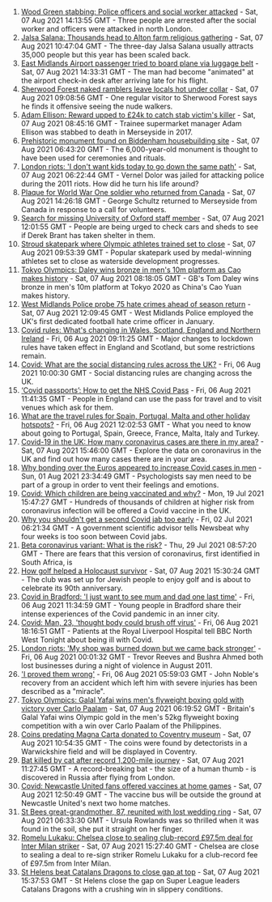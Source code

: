 1. [Wood Green stabbing: Police officers and social worker attacked](https://www.bbc.co.uk/news/uk-england-london-58124569) - Sat, 07 Aug 2021 14:13:55 GMT - Three people are arrested after the social worker and officers were attacked in north London.
2. [Jalsa Salana: Thousands head to Alton farm religious gathering](https://www.bbc.co.uk/news/uk-england-hampshire-58127967) - Sat, 07 Aug 2021 10:47:04 GMT - The three-day Jalsa Salana usually attracts 35,000 people but this year has been scaled back.
3. [East Midlands Airport passenger tried to board plane via luggage belt](https://www.bbc.co.uk/news/uk-england-leicestershire-58128985) - Sat, 07 Aug 2021 14:33:31 GMT - The man had become "animated" at the airport check-in desk after arriving late for his flight.
4. [Sherwood Forest naked ramblers leave locals hot under collar](https://www.bbc.co.uk/news/uk-england-nottinghamshire-58120317) - Sat, 07 Aug 2021 09:08:56 GMT - One regular visitor to Sherwood Forest says he finds it offensive seeing the nude walkers.
5. [Adam Ellison: Reward upped to £24k to catch stab victim's killer](https://www.bbc.co.uk/news/uk-england-merseyside-58120034) - Sat, 07 Aug 2021 08:45:16 GMT - Trainee supermarket manager Adam Ellison was stabbed to death in Merseyside in 2017.
6. [Prehistoric monument found on Biddenham housebuilding site](https://www.bbc.co.uk/news/uk-england-beds-bucks-herts-57926247) - Sat, 07 Aug 2021 06:43:20 GMT - The 6,000-year-old monument is thought to have been used for ceremonies and rituals.
7. [London riots: 'I don't want kids today to go down the same path'](https://www.bbc.co.uk/news/uk-england-london-58104439) - Sat, 07 Aug 2021 06:22:44 GMT - Vernel Dolor was jailed for attacking police during the 2011 riots. How did he turn his life around?
8. [Plaque for World War One soldier who returned from Canada](https://www.bbc.co.uk/news/uk-england-merseyside-58128429) - Sat, 07 Aug 2021 14:26:18 GMT - George Schultz returned to Merseyside from Canada in response to a call for volunteers.
9. [Search for missing University of Oxford staff member](https://www.bbc.co.uk/news/uk-england-oxfordshire-58128916) - Sat, 07 Aug 2021 12:01:55 GMT - People are being urged to check cars and sheds to see if Derek Brant has taken shelter in them.
10. [Stroud skatepark where Olympic athletes trained set to close](https://www.bbc.co.uk/news/uk-england-gloucestershire-58123990) - Sat, 07 Aug 2021 09:53:39 GMT - Popular skatepark used by medal-winning athletes set to close as waterside development progresses.
11. [Tokyo Olympics: Daley wins bronze in men's 10m platform as Cao makes history](https://www.bbc.co.uk/sport/olympics/58127075) - Sat, 07 Aug 2021 08:18:05 GMT - GB's Tom Daley wins bronze in men's 10m platform at Tokyo 2020 as China's Cao Yuan makes history.
12. [West Midlands Police probe 75 hate crimes ahead of season return](https://www.bbc.co.uk/news/uk-england-birmingham-58128892) - Sat, 07 Aug 2021 12:09:45 GMT - West Midlands Police employed the UK's first dedicated football hate crime officer in January.
13. [Covid rules: What's changing in Wales, Scotland, England and Northern Ireland](https://www.bbc.co.uk/news/explainers-52530518) - Fri, 06 Aug 2021 09:11:25 GMT - Major changes to lockdown rules have taken effect in England and Scotland, but some restrictions remain.
14. [Covid: What are the social distancing rules across the UK?](https://www.bbc.co.uk/news/uk-51506729) - Fri, 06 Aug 2021 10:00:30 GMT - Social distancing rules are changing across the UK.
15. [‘Covid passports’: How to get the NHS Covid Pass](https://www.bbc.co.uk/news/explainers-55718553) - Fri, 06 Aug 2021 11:41:35 GMT - People in England can use the pass for travel and to visit venues which ask for them.
16. [What are the travel rules for Spain, Portugal, Malta and other holiday hotspots?](https://www.bbc.co.uk/news/explainers-56997931) - Fri, 06 Aug 2021 12:02:53 GMT - What you need to know about going to Portugal, Spain, Greece, France, Malta, Italy and Turkey.
17. [Covid-19 in the UK: How many coronavirus cases are there in my area?](https://www.bbc.co.uk/news/uk-51768274) - Sat, 07 Aug 2021 15:46:00 GMT - Explore the data on coronavirus in the UK and find out how many cases there are in your area.
18. [Why bonding over the Euros appeared to increase Covid cases in men](https://www.bbc.co.uk/news/health-58015593) - Sun, 01 Aug 2021 23:34:49 GMT - Psychologists say men need to be part of a group in order to vent their feelings and emotions.
19. [Covid: Which children are being vaccinated and why?](https://www.bbc.co.uk/news/health-57888429) - Mon, 19 Jul 2021 15:47:27 GMT - Hundreds of thousands of children at higher risk from coronavirus infection will be offered a Covid vaccine in the UK.
20. [Why you shouldn't get a second Covid jab too early](https://www.bbc.co.uk/news/newsbeat-57682233) - Fri, 02 Jul 2021 06:21:34 GMT - A government scientific advisor tells Newsbeat why four weeks is too soon between Covid jabs.
21. [Beta coronavirus variant: What is the risk?](https://www.bbc.co.uk/news/health-55534727) - Thu, 29 Jul 2021 08:57:20 GMT - There are fears that this version of coronavirus, first identified in South Africa, is
22. [How golf helped a Holocaust survivor](https://www.bbc.co.uk/news/uk-england-manchester-58129539) - Sat, 07 Aug 2021 15:30:24 GMT - The club was set up for Jewish people to enjoy golf and is about to celebrate its 90th anniversary.
23. [Covid in Bradford: 'I just want to see mum and dad one last time'](https://www.bbc.co.uk/news/uk-england-leeds-58115377) - Fri, 06 Aug 2021 11:34:59 GMT - Young people in Bradford share their intense experiences of the Covid pandemic in an inner city.
24. [Covid: Man, 23, 'thought body could brush off virus'](https://www.bbc.co.uk/news/uk-england-merseyside-58121193) - Fri, 06 Aug 2021 18:16:51 GMT - Patients at the Royal Liverpool Hospital tell BBC North West Tonight about being ill with Covid.
25. [London riots: 'My shop was burned down but we came back stronger'](https://www.bbc.co.uk/news/uk-england-london-58031162) - Fri, 06 Aug 2021 00:01:32 GMT - Trevor Reeves and Bushra Ahmed both lost businesses during a night of violence in August 2011.
26. ['I proved them wrong'](https://www.bbc.co.uk/news/uk-england-york-north-yorkshire-58111780) - Fri, 06 Aug 2021 05:59:03 GMT - John Noble's recovery from an accident which left him with severe injuries has been described as a "miracle".
27. [Tokyo Olympics: Galal Yafai wins men's flyweight boxing gold with victory over Carlo Paalam](https://www.bbc.co.uk/sport/olympics/58125750) - Sat, 07 Aug 2021 06:19:52 GMT - Britain's Galal Yafai wins Olympic gold in the men's 52kg flyweight boxing competition with a win over Carlo Paalam of the Philippines.
28. [Coins predating Magna Carta donated to Coventry museum](https://www.bbc.co.uk/news/uk-england-coventry-warwickshire-58128228) - Sat, 07 Aug 2021 10:54:35 GMT - The coins were found by detectorists in a Warwickshire field and will be displayed in Coventry.
29. [Bat killed by cat after record 1,200-mile journey](https://www.bbc.co.uk/news/uk-58128773) - Sat, 07 Aug 2021 11:27:45 GMT - A record-breaking bat - the size of a human thumb - is discovered in Russia after flying from London.
30. [Covid: Newcastle United fans offered vaccines at home games](https://www.bbc.co.uk/news/uk-england-tyne-58128132) - Sat, 07 Aug 2021 12:50:49 GMT - The vaccine bus will be outside the ground at Newcastle United's next two home matches.
31. [St Bees great-grandmother, 87, reunited with lost wedding ring](https://www.bbc.co.uk/news/uk-england-cumbria-58123000) - Sat, 07 Aug 2021 06:33:30 GMT - Ursula Rowlands was so thrilled when it was found in the soil, she put it straight on her finger.
32. [Romelu Lukaku: Chelsea close to sealing club-record £97.5m deal for Inter Milan striker](https://www.bbc.co.uk/sport/football/58130354) - Sat, 07 Aug 2021 15:27:40 GMT - Chelsea are close to sealing a deal to re-sign striker Romelu Lukaku for a club-record fee of £97.5m from Inter Milan.
33. [St Helens beat Catalans Dragons to close gap at top](https://www.bbc.co.uk/sport/rugby-league/58123964) - Sat, 07 Aug 2021 15:37:53 GMT - St Helens close the gap on Super League leaders Catalans Dragons with a crushing win in slippery conditions.
